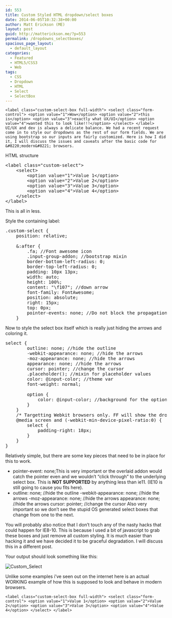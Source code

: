 ```yaml
---
id: 553
title: Custom Styled HTML dropdown/select boxes
date: 2014-06-05T10:32:38+00:00
author: Matt Erickson (ME)
layout: post
guid: http://matterickson.me/?p=553
permalink: /dropdowns_selectboxes/
spacious_page_layout:
  - default_layout
categories:
  - Featured
  - HTML5/CSS3
  - Web
tags:
  - CSS
  - Dropdown
  - HTML
  - Select
  - SelectBox
---
```


    <label class="custom-select-box full-width"> <select class="form-control"> <option value="1">Wow</option> <option value="2">this is</option> <option value="3">exactly what UX/UI</option> <option value="4">wanted this to look like!!!</option> </select> </label> UI/UX and dev is always a delicate balance. We had a recent request come in to style our dropdowns as the rest of our form fields. We are using bootstrap so our inputs are fairly customized. Here is how I did it, I will discuss the issues and caveats after the basic code for &#8220;modern&#8221; browsers.  


  
HTML structure
  


<pre class="brush: xml; title: ; notranslate" title="">&lt;label class="custom-select"&gt;
    &lt;select&gt;
        &lt;option value="1"&gt;Value 1&lt;/option&gt;
        &lt;option value="2"&gt;Value 2&lt;/option&gt;
        &lt;option value="3"&gt;Value 3&lt;/option&gt;
        &lt;option value="4"&gt;Value 4&lt;/option&gt;
    &lt;/select&gt;
&lt;/label&gt;
</pre>


  
This is all in less.
  

  
Style the containing label:
  


<pre class="brush: css; title: ; notranslate" title="">.custom-select {
    position: relative;

    &:after {
        .fa; //Font awesome icon
        .input-group-addon; //bootstrap mixin
        border-bottom-left-radius: 0;
        border-top-left-radius: 0;
        padding: 10px 13px;
        width: auto;
        height: 100%;
        content: "\f107"; //down arrow
        font-family: FontAwesome;
        position: absolute;
        right: 15px;
        top: 0px;
        pointer-events: none; //Do not block the propagation of the pointer event
    }
</pre>


  
Now to style the select box itself which is really just hiding the arrows and coloring it.
  


<pre class="brush: css; title: ; notranslate" title="">select {
        outline: none; //hide the outline
        -webkit-appearance: none; //hide the arrows
        -moz-appearance: none; //hide the arrows
        appearance: none; //hide the arrows
        cursor: pointer; //change the cursor
        .placeholder(); //mixin for placeholder values
        color: @input-color; //theme var
        font-weight: normal;

        option {
            color: @input-color; //background for the options
        }
    }
    /* Targetting Webkit browsers only. FF will show the dropdown arrow with so much padding. */
    @media screen and (-webkit-min-device-pixel-ratio:0) {
        select {
            padding-right: 18px;
        }
    }
}
</pre>


  
Relatively simple, but there are some key pieces that need to be in place for this to work.
  


  * <css>pointer-event: none;</css>This is very important or the overlaid addon would catch the pointer even and we wouldn&#8217;t &#8220;click through&#8221; to the underlying select box. This is **NOT SUPPORTED** by anything less than ie11. (IE10 is still going to cause you fits here).
  * <css>outline: none; //hide the outline -webkit-appearance: none; //hide the arrows -moz-appearance: none; //hide the arrows appearance: none; //hide the arrows cursor: pointer; //change the cursor</css> Also very important so we don&#8217;t see the stupid OS generated select boxes that change from one to the next.


  
You will probably also notice that I don&#8217;t touch any of the nasty hacks that could happen for IE8-10. This is because I used a bit of javascript to grab these boxes and just remove all custom styling. It is much easier than hacking it and we have decided it to be graceful degradation. I will discuss this in a different post. 
  
Your output should look something like this:
  

<img src="http://i2.wp.com/matterickson.me/wp-content/uploads/2014/06/custom_select-300x28.png?fit=300%2C28" alt="Custom_Select" class="alignnone size-medium wp-image-554" srcset="http://i1.wp.com/matterickson.me/wp-content/uploads/2014/06/custom_select.png?zoom=2&resize=600%2C60 1200w, http://i1.wp.com/matterickson.me/wp-content/uploads/2014/06/custom_select.png?zoom=3&resize=600%2C60 1800w" sizes="(max-width: 600px) 100vw, 600px" data-recalc-dims="1" /> 
  
Unlike some examples i&#8217;ve seen out on the internet here is an actual WORKING example of how this is supposed to look and behave in modern browsers. 
  

    <label class="custom-select-box full-width"> <select class="form-control"> <option value="1">Value 1</option> <option value="2">Value 2</option> <option value="3">Value 3</option> <option value="4">Value 4</option> </select> </label> 

<link href="//netdna.bootstrapcdn.com/font-awesome/4.1.0/css/font-awesome.min.css" rel="stylesheet" />